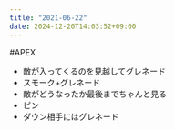 ```yaml
---
title: "2021-06-22"
date: 2024-12-20T14:03:52+09:00
---
```

#APEX

- 敵が入ってくるのを見越してグレネード
- スモーク+グレネード
- 敵がどうなったか最後までちゃんと見る
- ピン
- ダウン相手にはグレネード
